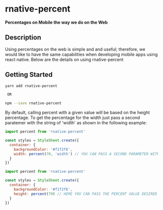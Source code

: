 # rnative-percent

**Percentages on Mobile the way we do on the Web**

## Description

Using percentages on the web is simple and and useful; therefore, we would like to have the same
capabilities when developing mobile apps using react native. Below are the details on using rnative-percent

## Getting Started

```bash
yarn add rnative-percent

 OR

npm --save rnative-percent
```

By default, calling percent with a given value will be based on the height percentage. To get the percentage
for the width just pass a second paratemer with the string of 'width' as shown in the following example:

```javascript
import percent from 'rnative-percent'

const styles = StyleSheet.create({
  container: {
    backgroundColor: '#f1f2f6',
    width: percent(70, 'width') // YOU CAN PASS A SECOND PARAMETER WITH THE VALUE OF WIDTH
  }
})
```

```javascript
import percent from 'rnative-percent'

const styles = StyleSheet.create({
  container: {
    backgroundColor: '#f1f2f6',
    height: percent(70) // HERE YOU CAN PASS THE PERCENT VALUE DESIRED
  }
})
```
